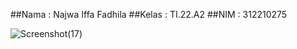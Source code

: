 ##Nama   : Najwa Iffa Fadhila
##Kelas  : TI.22.A2
##NIM    : 312210275

![Screenshot(17)](https://github.com/Najwaiffa/UTS_Mobile/assets/115856206/d5051877-697f-420e-8096-d234ba270696)
